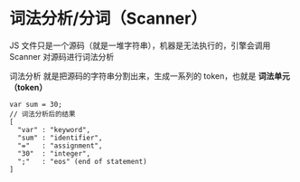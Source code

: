 # 词法分析/分词（Scanner）

JS 文件只是一个源码（就是一堆字符串），机器是无法执行的，引擎会调用 Scanner 对源码进行词法分析

词法分析 就是把源码的字符串分割出来，生成一系列的 token，也就是 **词法单元（token）**

```text
var sum = 30;
// 词法分析后的结果
[
  "var" : "keyword",
  "sum" : "identifier",
  "="   : "assignment",
  "30"  : "integer",
  ";"   : "eos" (end of statement)
]
```




